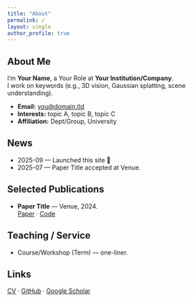 ```yaml
---
title: "About"
permalink: /
layout: single
author_profile: true
---
```


## About Me
I’m **Your Name**, a Your Role at **Your Institution/Company**.  
I work on keywords (e.g., 3D vision, Gaussian splatting, scene understanding).

- **Email:** you@domain.tld  
- **Interests:** topic A, topic B, topic C  
- **Affiliation:** Dept/Group, University

## News
- 2025-09 — Launched this site 🎉
- 2025-07 — Paper Title accepted at Venue.

## Selected Publications
- **Paper Title** — Venue, 2024.  
  [Paper](/files/paper.pdf) · [Code](https://github.com/YOUR_USERNAME/repo)

## Teaching / Service
- Course/Workshop (Term) — one-liner.

## Links
[CV](/files/cv.pdf) · [GitHub](https://github.com/YOUR_USERNAME) · [Google Scholar](https://scholar.google.com/)
